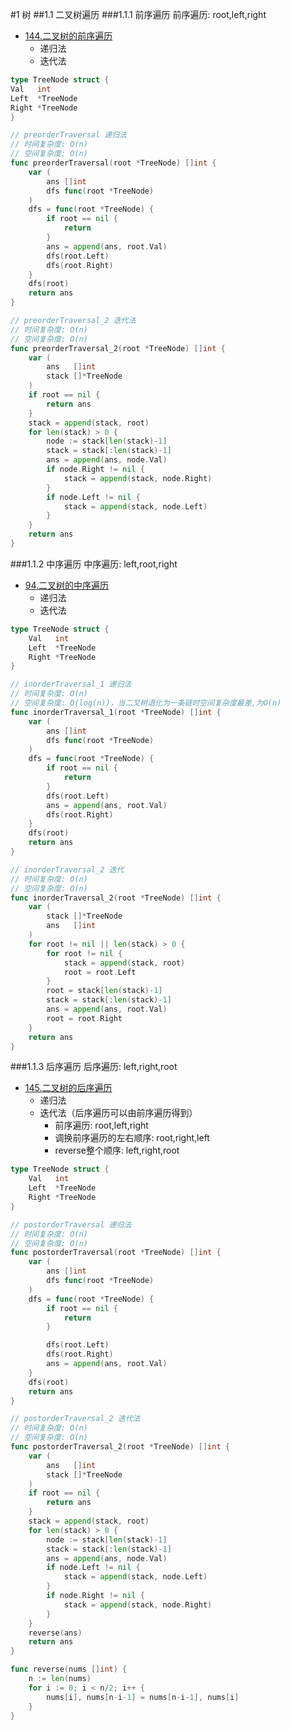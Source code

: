#1 树
##1.1 二叉树遍历
###1.1.1 前序遍历
  前序遍历: root,left,right
  - [144.二叉树的前序遍历](https://leetcode.cn/problems/binary-tree-preorder-traversal/)
    - 递归法
    - 迭代法
```go
type TreeNode struct {
Val   int
Left  *TreeNode
Right *TreeNode
}

// preorderTraversal 递归法
// 时间复杂度: O(n)
// 空间复杂度: O(n)
func preorderTraversal(root *TreeNode) []int {
	var (
		ans []int
		dfs func(root *TreeNode)
	)
	dfs = func(root *TreeNode) {
		if root == nil {
			return
		}
		ans = append(ans, root.Val)
		dfs(root.Left)
		dfs(root.Right)
	}
	dfs(root)
	return ans
}

// preorderTraversal_2 迭代法
// 时间复杂度: O(n)
// 空间复杂度: O(n)
func preorderTraversal_2(root *TreeNode) []int {
	var (
		ans   []int
		stack []*TreeNode
	)
	if root == nil {
		return ans
	}
	stack = append(stack, root)
	for len(stack) > 0 {
		node := stack[len(stack)-1]
		stack = stack[:len(stack)-1]
		ans = append(ans, node.Val)
		if node.Right != nil {
			stack = append(stack, node.Right)
		}
		if node.Left != nil {
			stack = append(stack, node.Left)
		}
	}
	return ans
}
```
###1.1.2 中序遍历
  中序遍历: left,root,right
  - [94.二叉树的中序遍历](https://leetcode.cn/problems/binary-tree-inorder-traversal/)
    - 递归法
    - 迭代法
```go
type TreeNode struct {
	Val   int
	Left  *TreeNode
	Right *TreeNode
}

// inorderTraversal_1 递归法
// 时间复杂度: O(n)
// 空间复杂度: O(log(n))，当二叉树退化为一条链时空间复杂度最差,为O(n)
func inorderTraversal_1(root *TreeNode) []int {
	var (
		ans []int
		dfs func(root *TreeNode)
	)
	dfs = func(root *TreeNode) {
		if root == nil {
			return
		}
		dfs(root.Left)
		ans = append(ans, root.Val)
		dfs(root.Right)
	}
	dfs(root)
	return ans
}

// inorderTraversal_2 迭代
// 时间复杂度: O(n)
// 空间复杂度: O(n)
func inorderTraversal_2(root *TreeNode) []int {
	var (
		stack []*TreeNode
		ans   []int
	)
	for root != nil || len(stack) > 0 {
		for root != nil {
			stack = append(stack, root)
			root = root.Left
		}
		root = stack[len(stack)-1]
		stack = stack[:len(stack)-1]
		ans = append(ans, root.Val)
		root = root.Right
	}
	return ans
}
```
###1.1.3 后序遍历
  后序遍历: left,right,root
  - [145.二叉树的后序遍历](https://leetcode.cn/problems/binary-tree-postorder-traversal/)
    - 递归法
    - 迭代法（后序遍历可以由前序遍历得到）
      - 前序遍历: root,left,right
      - 调换前序遍历的左右顺序: root,right,left
      - reverse整个顺序: left,right,root
```go
type TreeNode struct {
	Val   int
	Left  *TreeNode
	Right *TreeNode
}

// postorderTraversal 递归法
// 时间复杂度: O(n)
// 空间复杂度: O(n)
func postorderTraversal(root *TreeNode) []int {
	var (
		ans []int
		dfs func(root *TreeNode)
	)
	dfs = func(root *TreeNode) {
		if root == nil {
			return
		}

		dfs(root.Left)
		dfs(root.Right)
		ans = append(ans, root.Val)
	}
	dfs(root)
	return ans
}

// postorderTraversal_2 迭代法
// 时间复杂度: O(n)
// 空间复杂度: O(n)
func postorderTraversal_2(root *TreeNode) []int {
	var (
		ans   []int
		stack []*TreeNode
	)
	if root == nil {
		return ans
	}
	stack = append(stack, root)
	for len(stack) > 0 {
		node := stack[len(stack)-1]
		stack = stack[:len(stack)-1]
		ans = append(ans, node.Val)
		if node.Left != nil {
			stack = append(stack, node.Left)
		}
		if node.Right != nil {
			stack = append(stack, node.Right)
		}
	}
	reverse(ans)
	return ans
}

func reverse(nums []int) {
	n := len(nums)
	for i := 0; i < n/2; i++ {
		nums[i], nums[n-i-1] = nums[n-i-1], nums[i]
	}
}
```